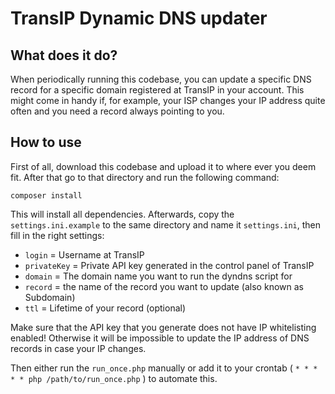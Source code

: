 # TransIP Dynamic DNS updater
## What does it do?
When periodically running this codebase, you can update a specific DNS record for a specific domain registered at
TransIP in your account. This might come in handy if, for example, your ISP changes your IP address quite often and you
need a record always pointing to you.

## How to use
First of all, download this codebase and upload it to where ever you deem fit. After that go to that directory and run
the following command:
```
composer install
```

This will install all dependencies. Afterwards, copy the `settings.ini.example` to the same directory and name it 
`settings.ini`, then fill in the right settings:
* `login` = Username at TransIP
* `privateKey` = Private API key generated in the control panel of TransIP
* `domain` = The domain name you want to run the dyndns script for
* `record` = the name of the record you want to update (also known as Subdomain)
* `ttl` = Lifetime of your record (optional)

Make sure that the API key that you generate does not have IP whitelisting enabled! Otherwise it will be impossible to update the IP address of DNS records in case your IP changes.

Then either run the `run_once.php` manually or add it to your crontab ( `* * * * * php /path/to/run_once.php` ) to 
automate this.